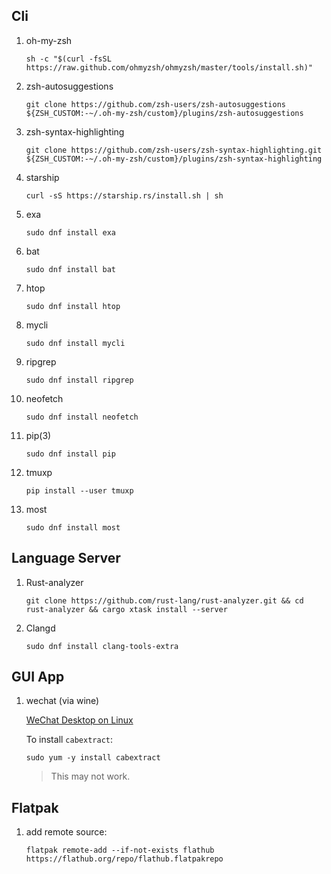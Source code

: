 ## Cli

1. oh-my-zsh

   ```shell
   sh -c "$(curl -fsSL https://raw.github.com/ohmyzsh/ohmyzsh/master/tools/install.sh)"
   ```

2. zsh-autosuggestions

   ```shell
   git clone https://github.com/zsh-users/zsh-autosuggestions ${ZSH_CUSTOM:-~/.oh-my-zsh/custom}/plugins/zsh-autosuggestions
   ```

3. zsh-syntax-highlighting

   ```shell
   git clone https://github.com/zsh-users/zsh-syntax-highlighting.git ${ZSH_CUSTOM:-~/.oh-my-zsh/custom}/plugins/zsh-syntax-highlighting
   ```

4. starship
   
   ```shell
   curl -sS https://starship.rs/install.sh | sh
   ```

5. exa

   ```shell
   sudo dnf install exa
   ```
6. bat
   
   ```shell
   sudo dnf install bat
   ```

7. htop
   
   ```shell
   sudo dnf install htop
   ```

8. mycli

   ```shell
   sudo dnf install mycli
   ```
9. ripgrep
   
   ```shell
   sudo dnf install ripgrep
   ```

10. neofetch
   
    ```shell
    sudo dnf install neofetch
    ```

11. pip(3)
   
    ```shell
    sudo dnf install pip
    ```

12. tmuxp

    ```shell
    pip install --user tmuxp
    ```

13. most

    ```shell
    sudo dnf install most
    ```

## Language Server

1. Rust-analyzer
   
   ```shell
   git clone https://github.com/rust-lang/rust-analyzer.git && cd rust-analyzer && cargo xtask install --server
   ```

2. Clangd
   
   ```shell
   sudo dnf install clang-tools-extra 
   ```

## GUI App

1. wechat (via wine)
   
   [WeChat Desktop on Linux](https://ferrolho.github.io/blog/2018-12-22/wechat-desktop-on-linux)

   
   To install `cabextract`:

   ```shell
   sudo yum -y install cabextract
   ```

   > This may not work.

## Flatpak

1. add remote source:
   
   ```shell
   flatpak remote-add --if-not-exists flathub https://flathub.org/repo/flathub.flatpakrepo
   ```
